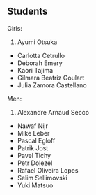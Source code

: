 ## Students

Girls:

1. Ayumi Otsuka
- Carlotta Cetrullo
- Deborah Emery
- Kaori Tajima
- Gilmara Beatriz	Goulart
- Julia	Zamora Castellano

Men:

1. Alexandre Arnaud Secco
- Nawaf Nijr
- Mike Leber
- Pascal Egloff
- Patrik Jost
- Pavel Tichy
- Petr Dolezel
- Rafael Oliveira Lopes
- Selim	Sellimovski
- Yuki Matsuo
